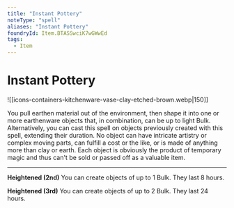 ```yaml
---
title: "Instant Pottery"
noteType: "spell"
aliases: "Instant Pottery"
foundryId: Item.BTASSwciK7wGWwEd
tags:
  - Item
---
```


# Instant Pottery
![[icons-containers-kitchenware-vase-clay-etched-brown.webp|150]]

You pull earthen material out of the environment, then shape it into one or more earthenware objects that, in combination, can be up to light Bulk. Alternatively, you can cast this spell on objects previously created with this spell, extending their duration. No object can have intricate artistry or complex moving parts, can fulfill a cost or the like, or is made of anything more than clay or earth. Each object is obviously the product of temporary magic and thus can't be sold or passed off as a valuable item.

* * *

**Heightened (2nd)** You can create objects of up to 1 Bulk. They last 8 hours.

**Heightened (3rd)** You can create objects of up to 2 Bulk. They last 24 hours.
